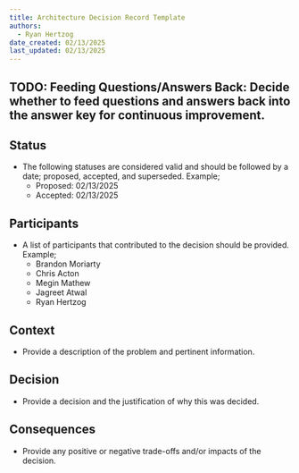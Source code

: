 ```yaml
---
title: Architecture Decision Record Template
authors:
  - Ryan Hertzog
date_created: 02/13/2025
last_updated: 02/13/2025
---
```


## TODO: Feeding Questions/Answers Back: Decide whether to feed questions and answers back into the answer key for continuous improvement.

## Status

- The following statuses are considered valid and should be followed by a date; proposed, accepted, and superseded. Example;
  - Proposed: 02/13/2025
  - Accepted: 02/13/2025

## Participants

- A list of participants that contributed to the decision should be provided. Example;
  - Brandon Moriarty
  - Chris Acton
  - Megin Mathew
  - Jagreet Atwal
  - Ryan Hertzog

## Context

- Provide a description of the problem and pertinent information.

## Decision

- Provide a decision and the justification of why this was decided.

## Consequences

- Provide any positive or negative trade-offs and/or impacts of the decision.
